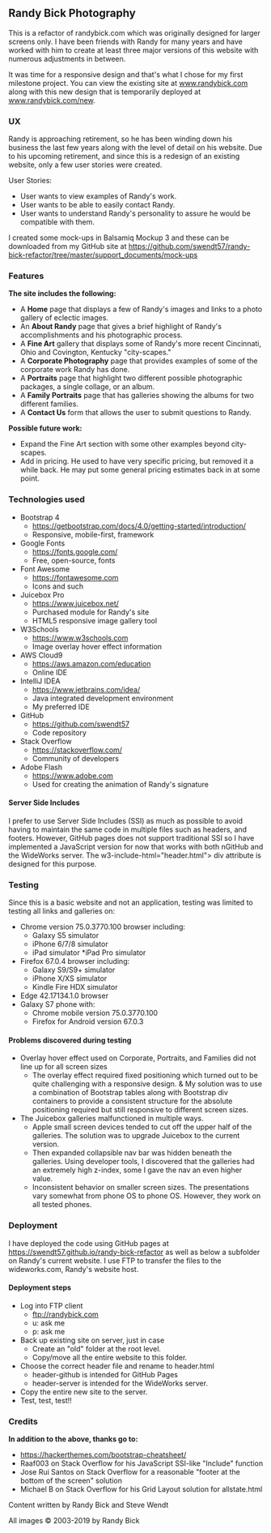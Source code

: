 ## Randy Bick Photography

This is a refactor of randybick.com which was originally designed for larger screens only. I have been friends with Randy for many 
years and have worked with him to create at least three major versions of this website with numerous adjustments in between. 

It was time for a responsive design and that's what I chose for my first milestone project. You can view the existing site at 
www.randybick.com along with this new design that is temporarily deployed at www.randybick.com/new.

### UX
Randy is approaching retirement, so he has been winding down his business the last few years along with the level of detail 
on his website. Due to his upcoming retirement, and since this is a redesign of an existing website, only a few user stories were created. 

User Stories:
* User wants to view examples of Randy's work.
* User wants to be able to easily contact Randy.
* User wants to understand Randy's personality to assure he would be compatible with them.

I created some mock-ups in Balsamiq Mockup 3 and these can be downloaded from my GitHub site at 
https://github.com/swendt57/randy-bick-refactor/tree/master/support_documents/mock-ups

### Features

**The site includes the following:**

* A **Home** page that displays a few of Randy's images and links to a photo gallery of eclectic images.
* An **About Randy** page that gives a brief highlight of Randy's accomplishments and his photographic process.
* A **Fine Art** gallery that displays some of Randy's more recent Cincinnati, Ohio and Covington, Kentucky "city-scapes."
* A **Corporate Photography** page that provides examples of some of the corporate work Randy has done.
* A **Portraits** page that highlight two different possible photographic packages, a single collage, or an album.
* A **Family Portraits** page that has galleries showing the albums for two different families.
* A **Contact Us** form that allows the user to submit questions to Randy.

**Possible future work:**

* Expand the Fine Art section with some other examples beyond city-scapes.
* Add in pricing. He used to have very specific pricing, but removed it a while back. He may put some general pricing 
estimates back in at some point.

### Technologies used

* Bootstrap 4
  * https://getbootstrap.com/docs/4.0/getting-started/introduction/
  * Responsive, mobile-first, framework
* Google Fonts
  * https://fonts.google.com/
  * Free, open-source, fonts
* Font Awesome
  * https://fontawesome.com
  * Icons and such
* Juicebox Pro
  * https://www.juicebox.net/
  * Purchased module for Randy's site
  * HTML5 responsive image gallery tool
* W3Schools
  * https://www.w3schools.com
  * Image overlay hover effect information 
* AWS Cloud9
  * https://aws.amazon.com/education
  * Online IDE
* IntelliJ IDEA
  * https://www.jetbrains.com/idea/
  * Java integrated development environment
  * My preferred IDE
* GitHub
  * https://github.com/swendt57
  * Code repository
* Stack Overflow
  * https://stackoverflow.com/
  * Community of developers
* Adobe Flash
  * https://www.adobe.com
  * Used for creating the animation of Randy's signature
  
#### Server Side Includes
I prefer to use Server Side Includes (SSI) as much as possible to avoid having to maintain the same code in multiple files
such as headers, and footers. However, GitHub pages does not support traditional SSI so I have implemented a
JavaScript version for now that works with both nGitHub and the WideWorks server. The w3-include-html="header.html"> div attribute is designed for this purpose.
  
### Testing

Since this is a basic website and not an application, testing was limited to testing all links and galleries on: 
* Chrome version 75.0.3770.100 browser including:
  * Galaxy S5 simulator
  * iPhone 6/7/8 simulator
  * iPad simulator
  *iPad Pro simulator
* Firefox 67.0.4 browser including:
  * Galaxy S9/S9+ simulator
  * iPhone X/XS simulator
  * Kindle Fire HDX simulator
* Edge 42.17134.1.0 browser
* Galaxy S7 phone with:
  * Chrome mobile version 75.0.3770.100
  * Firefox for Android version 67.0.3
  
 #### Problems discovered during testing
 * Overlay hover effect used on Corporate, Portraits, and Families did not line up for all screen sizes
   * The overlay effect required fixed positioning which turned out to be quite challenging with a responsive design.
   & My solution was to use a combination of Bootstrap tables along with Bootstrap div containers to provide a consistent structure
   for the absolute positioning required but still responsive to different screen sizes.
* The Juicebox galleries malfunctioned in multiple ways. 
  * Apple small screen devices tended to cut off the upper half of the galleries. The solution was to upgrade Juicebox to 
  the current version.
  * Then expanded collapsible nav bar was hidden beneath the galleries. Using developer tools, I discovered that the galleries 
  had an extremely high z-index, some I gave the nav an even higher value.
  * Inconsistent behavior on smaller screen sizes. The presentations vary somewhat from phone OS to phone OS. However, they 
  work on all tested phones.

### Deployment
 I have deployed the code using GitHub pages at https://swendt57.github.io/randy-bick-refactor as well as below a subfolder
 on Randy's current website. I use FTP to transfer the files to the wideworks.com, Randy's website host.
 
 #### Deployment steps
* Log into FTP client
  * ftp://randybick.com 
  * u: ask me
  * p: ask me
* Back up existing site on server, just in case 
  * Create an "old" folder at the root level.
  * Copy/move all the entire website to this folder.
* Choose the correct header file and rename to header.html
  * header-github is intended for GitHub Pages
  * header-server is intended for the WideWorks server.
* Copy the entire new site to the server.
* Test, test, test!!

### Credits

**In addition to the above, thanks go to:**

* https://hackerthemes.com/bootstrap-cheatsheet/
* Raaf003 on Stack Overflow for his JavaScript SSI-like "Include" function
* Jose Rui Santos on Stack Overflow for a reasonable "footer at the bottom of the screen" solution
* Michael B on Stack Overflow for his Grid Layout solution for allstate.html

Content written by Randy Bick and Steve Wendt

All images &copy; 2003-2019 by Randy Bick
